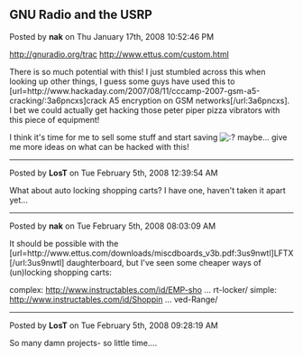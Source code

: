 ## GNU Radio and the USRP
Posted by **nak** on Thu January 17th, 2008 10:52:46 PM

<!-- m --><a class="postlink" href="http://gnuradio.org/trac">http://gnuradio.org/trac</a><!-- m -->
<!-- m --><a class="postlink" href="http://www.ettus.com/custom.html">http://www.ettus.com/custom.html</a><!-- m -->

There is so much potential with this!  I just stumbled across this when looking up other things, I guess some guys have used this to [url=http&#58;//www&#46;hackaday&#46;com/2007/08/11/cccamp-2007-gsm-a5-cracking/:3a6pncxs]crack A5 encryption on GSM networks[/url:3a6pncxs].  I bet we could actually get hacking those peter piper pizza vibrators with this piece of equipment!

I think it's time for me to sell some stuff and start saving  <!-- s:? --><img src="{SMILIES_PATH}/icon_e_confused.gif" alt=":?" title="Confused" /><!-- s:? --> maybe... give me more ideas on what can be hacked with this!

--------------------------------------------------------------------------------

Posted by **LosT** on Tue February 5th, 2008 12:39:54 AM

What about auto locking shopping carts?  I have one, haven't taken it apart yet...

--------------------------------------------------------------------------------

Posted by **nak** on Tue February 5th, 2008 08:03:09 AM

It should be possible with the [url=http&#58;//www&#46;ettus&#46;com/downloads/miscdboards_v3b&#46;pdf:3us9nwtl]LFTX[/url:3us9nwtl] daughterboard, but I've seen some cheaper ways of (un)locking shopping carts:

complex: <!-- m --><a class="postlink" href="http://www.instructables.com/id/EMP-shopping-cart-locker/">http://www.instructables.com/id/EMP-sho ... rt-locker/</a><!-- m -->
simple: <!-- m --><a class="postlink" href="http://www.instructables.com/id/Shopping-Cart-Locker-THE-EASY-WAY-Improved-Range/">http://www.instructables.com/id/Shoppin ... ved-Range/</a><!-- m -->

--------------------------------------------------------------------------------

Posted by **LosT** on Tue February 5th, 2008 09:28:19 AM

So many damn projects- so little time....
